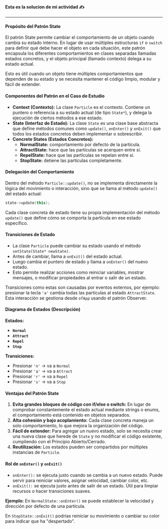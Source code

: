 #### Esta es la solucion de mi actividad ✍️
---

#### **Propósito del Patrón State**
El patrón State permite cambiar el comportamiento de un objeto cuando cambia su estado interno. En lugar de usar múltiples estructuras `if` o `switch` para definir qué debe hacer el objeto en cada situación, este patrón encapsula los diferentes comportamientos en clases separadas llamadas estados concretos, y el objeto principal (llamado contexto) delega a su estado actual.

Esto es útil cuando un objeto tiene múltiples comportamientos que dependen de su estado y se necesita mantener el código limpio, modular y fácil de extender.

#### **Componentes del Patrón en el Caso de Estudio**
- **Context (Contexto):**
    La clase `Particle` es el contexto. Contiene un puntero o referencia a su estado actual (de tipo `State*`), y delega la ejecución de ciertos métodos a ese estado.
- **State (Interfaz de Estado):**
    La clase `State` es una clase base abstracta que define métodos comunes como `update()`, `onEnter()` y `onExit()` que todos los estados concretos deben implementar o sobrescribir.
- **Concrete States (Estados Concretos):**
    - **NormalState:** comportamiento por defecto de la partícula.
    - **AttractState:** hace que las partículas se acerquen entre sí.
    - **RepelState:** hace que las partículas se repelan entre sí.
    - **StopState:** detiene las partículas completamente.

#### **Delegación del Comportamiento**
Dentro del método `Particle::update()`, no se implementa directamente la lógica del movimiento o interacción, sino que se llama al método `update()` del estado actual:

```cpp
state->update(this);
```

Cada clase concreta de estado tiene su propia implementación del método `update()` que define cómo se comporta la partícula en ese estado específico.

#### **Transiciones de Estado**
- La clase `Particle` puede cambiar su estado usando el método `setState(State* newState)`.
- Antes de cambiar, llama a `onExit()` del estado actual.
- Luego cambia el puntero de estado y llama a `onEnter()` del nuevo estado.
- Esto permite realizar acciones como reiniciar variables, mostrar mensajes, o modificar propiedades al entrar o salir de un estado.

Transiciones como estas son causadas por eventos externos, por ejemplo: presionar la tecla `'a'` cambia todas las partículas al estado `AttractState`. Esta interacción se gestiona desde `ofApp` usando el patrón Observer.

#### **Diagrama de Estados (Descripción)**
**Estados:**
- **`Normal`**
- **`Attract`**
- **`Repel`**
- **`Stop`**

**Transiciones:**
- Presionar `'n'` → va a `Normal`
- Presionar `'a'` → va a `Attract`
- Presionar `'r'` → va a `Repel`
- Presionar `'s'` → va a `Stop`

#### **Ventajas del Patrón State**
1. **Evita grandes bloques de código con if/else o switch:**
    En lugar de comprobar constantemente el estado actual mediante strings o enums, el comportamiento está contenido en objetos separados.
2. **Alta cohesión y bajo acoplamiento:**
    Cada clase concreta maneja un solo comportamiento, lo que mejora la organización del código.
3. **Fácil de extender:**
    Para agregar un nuevo estado, solo se necesita crear una nueva clase que herede de `State` y no modificar el código existente, cumpliendo con el Principio Abierto/Cerrado.
4. **Reutilización:**
    Los estados pueden ser compartidos por múltiples instancias de `Particle`.

#### **Rol de `onEnter()` y `onExit()`**
- `onEnter():` se ejecuta justo cuando se cambia a un nuevo estado. Puede servir para reiniciar valores, asignar velocidad, cambiar color, etc.
- `onExit():` se ejecuta justo antes de salir de un estado. Útil para limpiar recursos o hacer transiciones suaves.

**Ejemplo:**
En `NormalState::onEnter()` se puede establecer la velocidad y dirección por defecto de una partícula.

En `StopState::onExit()` podrías reiniciar su movimiento o cambiar su color para indicar que ha "despertado".